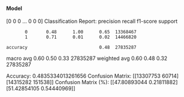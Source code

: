 #### Model
[0 0 0 ... 0 0 0]
Classification Report:
              precision    recall  f1-score   support

           0       0.48      1.00      0.65  13368467
           1       0.71      0.01      0.02  14466820

    accuracy                           0.48  27835287
   macro avg       0.60      0.50      0.33  27835287
weighted avg       0.60      0.48      0.32  27835287

Accuracy: 0.4835334013261656
Confusion Matrix:
[[13307753    60714]
 [14315282   151538]]
Confusion Matrix (%):
[[47.80893044  0.21811882]
 [51.42854105  0.54440969]]

